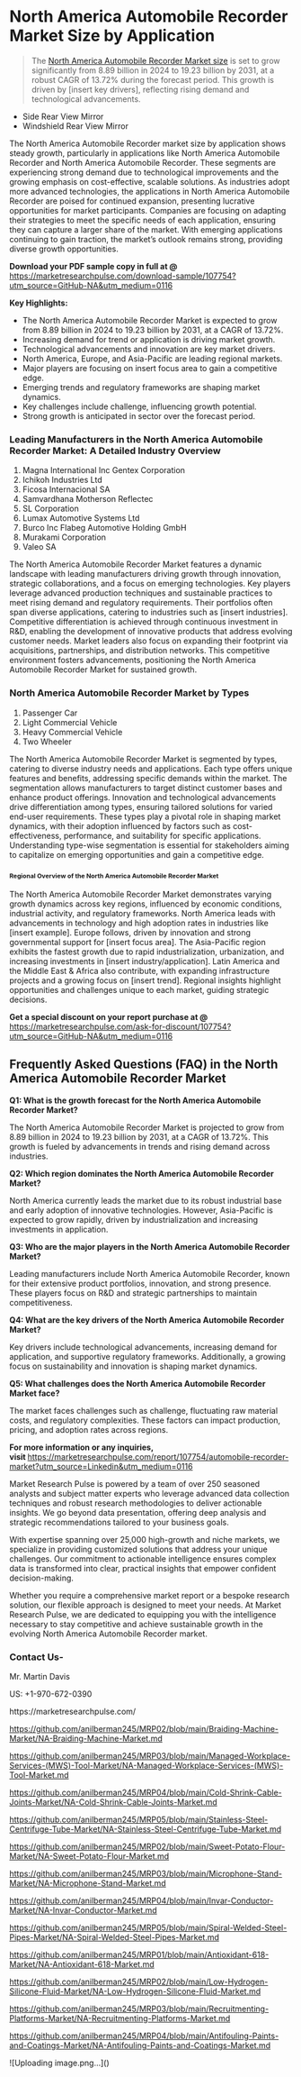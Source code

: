 <h1>North America Automobile Recorder Market&nbsp;Size by Application</h1><blockquote><p>The <a href="https://marketresearchpulse.com/download-sample/107754?utm_source=GitHub-NA&amp;utm_medium=0116">North America Automobile Recorder Market size</a> is set to grow significantly from 8.89 billion in 2024 to 19.23 billion by 2031, at a robust CAGR of 13.72% during the forecast period. This growth is driven by [insert key drivers], reflecting rising demand and technological advancements.</p></blockquote><ul><li>Side Rear View Mirror<li> Windshield Rear View Mirror</li></ul><p>The North America Automobile Recorder market size by application shows steady growth, particularly in applications like North America Automobile Recorder and North America Automobile Recorder. These segments are experiencing strong demand due to technological improvements and the growing emphasis on cost-effective, scalable solutions. As industries adopt more advanced technologies, the applications in North America Automobile Recorder are poised for continued expansion, presenting lucrative opportunities for market participants. Companies are focusing on adapting their strategies to meet the specific needs of each application, ensuring they can capture a larger share of the market. With emerging applications continuing to gain traction, the market’s outlook remains strong, providing diverse growth opportunities.</p><p><strong>Download your PDF sample copy in full at @ </strong><a href="https://marketresearchpulse.com/download-sample/107754?utm_source=GitHub-NA&amp;utm_medium=0116">https://marketresearchpulse.com/download-sample/107754?utm_source=GitHub-NA&amp;utm_medium=0116</a></p><p><strong>Key Highlights: </strong></p><ul><li>The North America Automobile Recorder Market is expected to grow from 8.89 billion in 2024 to 19.23 billion by 2031, at a CAGR of 13.72%.</li><li>Increasing demand for trend or application is driving market growth.</li><li>Technological advancements and innovation are key market drivers.</li><li>North America, Europe, and Asia-Pacific are leading regional markets.</li><li>Major players are focusing on insert focus area to gain a competitive edge.</li><li>Emerging trends and regulatory frameworks are shaping market dynamics.</li><li>Key challenges include challenge, influencing growth potential.</li><li>Strong growth is anticipated in sector over the forecast period.</li></ul><h3>Leading Manufacturers in the North America Automobile Recorder Market: A Detailed Industry Overview</h3><ol><li>Magna International Inc Gentex Corporation</li><li>Ichikoh Industries Ltd</li><li>Ficosa Internacional SA</li><li>Samvardhana Motherson Reflectec</li><li>SL Corporation</li><li>Lumax Automotive Systems Ltd</li><li>Burco Inc Flabeg Automotive Holding GmbH</li><li>Murakami Corporation</li><li>Valeo SA</li></ol><div class="flex max-w-full flex-col flex-grow"><div class="min-h-8 text-message flex w-full flex-col items-end gap-2 whitespace-normal break-words [.text-message+&amp;]:mt-5" dir="auto" data-message-author-role="assistant" data-message-id="fd8432e4-4910-450d-b182-61b7bfb0a01f" data-message-model-slug="gpt-4o"><div class="flex w-full flex-col gap-1 empty:hidden first:pt-[3px]"><div class="markdown prose w-full break-words dark:prose-invert light"><p>The North America Automobile Recorder Market features a dynamic landscape with leading manufacturers driving growth through innovation, strategic collaborations, and a focus on emerging technologies. Key players leverage advanced production techniques and sustainable practices to meet rising demand and regulatory requirements. Their portfolios often span diverse applications, catering to industries such as [insert industries]. Competitive differentiation is achieved through continuous investment in R&amp;D, enabling the development of innovative products that address evolving customer needs. Market leaders also focus on expanding their footprint via acquisitions, partnerships, and distribution networks. This competitive environment fosters advancements, positioning the North America Automobile Recorder Market for sustained growth.</p></div></div></div></div><h3>North America Automobile Recorder Market by Types</h3><ol><li>Passenger Car<li> Light Commercial Vehicle<li> Heavy Commercial Vehicle<li> Two Wheeler</li></ol><div class="flex max-w-full flex-col flex-grow"><div class="min-h-8 text-message flex w-full flex-col items-end gap-2 whitespace-normal break-words [.text-message+&amp;]:mt-5" dir="auto" data-message-author-role="assistant" data-message-id="084470be-0bb7-4664-bddf-5156b4f41249" data-message-model-slug="gpt-4o-mini"><div class="flex w-full flex-col gap-1 empty:hidden first:pt-[3px]"><div class="markdown prose w-full break-words dark:prose-invert light"><p>The North America Automobile Recorder Market is segmented by types, catering to diverse industry needs and applications. Each type offers unique features and benefits, addressing specific demands within the market. The segmentation allows manufacturers to target distinct customer bases and enhance product offerings. Innovation and technological advancements drive differentiation among types, ensuring tailored solutions for varied end-user requirements. These types play a pivotal role in shaping market dynamics, with their adoption influenced by factors such as cost-effectiveness, performance, and suitability for specific applications. Understanding type-wise segmentation is essential for stakeholders aiming to capitalize on emerging opportunities and gain a competitive edge.</p></div></div></div></div><h3><span style="font-size: 11px;">Regional Overview of the North America Automobile Recorder Market</span></h3><div class="flex max-w-full flex-col flex-grow"><div class="min-h-8 text-message flex w-full flex-col items-end gap-2 whitespace-normal break-words [.text-message+&amp;]:mt-5" dir="auto" data-message-author-role="assistant" data-message-id="e9038762-ce64-4e30-91c9-9bd413514231" data-message-model-slug="gpt-4o-mini"><div class="flex w-full flex-col gap-1 empty:hidden first:pt-[3px]"><div class="markdown prose w-full break-words dark:prose-invert light"><p>The North America Automobile Recorder Market demonstrates varying growth dynamics across key regions, influenced by economic conditions, industrial activity, and regulatory frameworks. North America leads with advancements in technology and high adoption rates in industries like [insert example]. Europe follows, driven by innovation and strong governmental support for [insert focus area]. The Asia-Pacific region exhibits the fastest growth due to rapid industrialization, urbanization, and increasing investments in [insert industry/application]. Latin America and the Middle East &amp; Africa also contribute, with expanding infrastructure projects and a growing focus on [insert trend]. Regional insights highlight opportunities and challenges unique to each market, guiding strategic decisions.</p></div></div></div></div><p><strong>Get a special discount on your report purchase at @ </strong><a href="https://marketresearchpulse.com/ask-for-discount/107754?utm_source=GitHub-NA&amp;utm_medium=0116">https://marketresearchpulse.com/ask-for-discount/107754?utm_source=GitHub-NA&amp;utm_medium=0116</a></p><h2>Frequently Asked Questions (FAQ) in the North America Automobile Recorder Market</h2><p><strong>Q1: What is the growth forecast for the North America Automobile Recorder Market?</strong></p><p>The North America Automobile Recorder Market is projected to grow from 8.89 billion in 2024 to 19.23 billion by 2031, at a CAGR of 13.72%. This growth is fueled by advancements in trends and rising demand across industries.</p><p><strong>Q2: Which region dominates the North America Automobile Recorder Market?</strong></p><p>North America currently leads the market due to its robust industrial base and early adoption of innovative technologies. However, Asia-Pacific is expected to grow rapidly, driven by industrialization and increasing investments in application.</p><p><strong>Q3: Who are the major players in the North America Automobile Recorder Market?</strong></p><p>Leading manufacturers include North America Automobile Recorder, known for their extensive product portfolios, innovation, and strong presence. These players focus on R&amp;D and strategic partnerships to maintain competitiveness.</p><p><strong>Q4: What are the key drivers of the North America Automobile Recorder Market?</strong></p><p>Key drivers include technological advancements, increasing demand for application, and supportive regulatory frameworks. Additionally, a growing focus on sustainability and innovation is shaping market dynamics.</p><p><strong>Q5: What challenges does the North America Automobile Recorder Market face?</strong></p><p>The market faces challenges such as challenge, fluctuating raw material costs, and regulatory complexities. These factors can impact production, pricing, and adoption rates across regions.</p><p><strong>For more information or any inquiries, visit&nbsp;</strong><a href="https://marketresearchpulse.com/report/107754/automobile-recorder-market?utm_source=Linkedin&utm_medium=0116">https://marketresearchpulse.com/report/107754/automobile-recorder-market?utm_source=Linkedin&utm_medium=0116</a></p><p>Market Research Pulse is powered by a team of over 250 seasoned analysts and subject matter experts who leverage advanced data collection techniques and robust research methodologies to deliver actionable insights. We go beyond data presentation, offering deep analysis and strategic recommendations tailored to your business goals.</p><p>With expertise spanning over 25,000 high-growth and niche markets, we specialize in providing customized solutions that address your unique challenges. Our commitment to actionable intelligence ensures complex data is transformed into clear, practical insights that empower confident decision-making.</p><p>Whether you require a comprehensive market report or a bespoke research solution, our flexible approach is designed to meet your needs. At Market Research Pulse, we are dedicated to equipping you with the intelligence necessary to stay competitive and achieve sustainable growth in the evolving North America Automobile Recorder market.</p><h3><strong>Contact Us-</strong></h3><p>Mr. Martin Davis</p><p>US: +1-970-672-0390</p><p>https://marketresearchpulse.com/</p><p><a href="https://github.com/anilberman245/MRP02/blob/main/Braiding-Machine-Market/NA-Braiding-Machine-Market.md">https://github.com/anilberman245/MRP02/blob/main/Braiding-Machine-Market/NA-Braiding-Machine-Market.md</a></p><p><a href="https://github.com/anilberman245/MRP03/blob/main/Managed-Workplace-Services-(MWS)-Tool-Market/NA-Managed-Workplace-Services-(MWS)-Tool-Market.md">https://github.com/anilberman245/MRP03/blob/main/Managed-Workplace-Services-(MWS)-Tool-Market/NA-Managed-Workplace-Services-(MWS)-Tool-Market.md</a></p><p><a href="https://github.com/anilberman245/MRP04/blob/main/Cold-Shrink-Cable-Joints-Market/NA-Cold-Shrink-Cable-Joints-Market.md">https://github.com/anilberman245/MRP04/blob/main/Cold-Shrink-Cable-Joints-Market/NA-Cold-Shrink-Cable-Joints-Market.md</a></p><p><a href="https://github.com/anilberman245/MRP05/blob/main/Stainless-Steel-Centrifuge-Tube-Market/NA-Stainless-Steel-Centrifuge-Tube-Market.md">https://github.com/anilberman245/MRP05/blob/main/Stainless-Steel-Centrifuge-Tube-Market/NA-Stainless-Steel-Centrifuge-Tube-Market.md</a></p><p><a href="https://github.com/anilberman245/MRP02/blob/main/Sweet-Potato-Flour-Market/NA-Sweet-Potato-Flour-Market.md">https://github.com/anilberman245/MRP02/blob/main/Sweet-Potato-Flour-Market/NA-Sweet-Potato-Flour-Market.md</a></p><p><a href="https://github.com/anilberman245/MRP03/blob/main/Microphone-Stand-Market/NA-Microphone-Stand-Market.md">https://github.com/anilberman245/MRP03/blob/main/Microphone-Stand-Market/NA-Microphone-Stand-Market.md</a></p><p><a href="https://github.com/anilberman245/MRP04/blob/main/Invar-Conductor-Market/NA-Invar-Conductor-Market.md">https://github.com/anilberman245/MRP04/blob/main/Invar-Conductor-Market/NA-Invar-Conductor-Market.md</a></p><p><a href="https://github.com/anilberman245/MRP05/blob/main/Spiral-Welded-Steel-Pipes-Market/NA-Spiral-Welded-Steel-Pipes-Market.md">https://github.com/anilberman245/MRP05/blob/main/Spiral-Welded-Steel-Pipes-Market/NA-Spiral-Welded-Steel-Pipes-Market.md</a></p><p><a href="https://github.com/anilberman245/MRP01/blob/main/Antioxidant-618-Market/NA-Antioxidant-618-Market.md">https://github.com/anilberman245/MRP01/blob/main/Antioxidant-618-Market/NA-Antioxidant-618-Market.md</a></p><p><a href="https://github.com/anilberman245/MRP02/blob/main/Low-Hydrogen-Silicone-Fluid-Market/NA-Low-Hydrogen-Silicone-Fluid-Market.md">https://github.com/anilberman245/MRP02/blob/main/Low-Hydrogen-Silicone-Fluid-Market/NA-Low-Hydrogen-Silicone-Fluid-Market.md</a></p><p><a href="https://github.com/anilberman245/MRP03/blob/main/Recruitmenting-Platforms-Market/NA-Recruitmenting-Platforms-Market.md">https://github.com/anilberman245/MRP03/blob/main/Recruitmenting-Platforms-Market/NA-Recruitmenting-Platforms-Market.md</a></p><p><a href="https://github.com/anilberman245/MRP04/blob/main/Antifouling-Paints-and-Coatings-Market/NA-Antifouling-Paints-and-Coatings-Market.md">https://github.com/anilberman245/MRP04/blob/main/Antifouling-Paints-and-Coatings-Market/NA-Antifouling-Paints-and-Coatings-Market.md</a></p>
![Uploading image.png…]()

